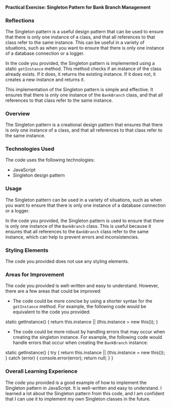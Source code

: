 #### Practical Exercise: Singleton Pattern for Bank Branch Management

### Reflections

The Singleton pattern is a useful design pattern that can be used to ensure that there is only one instance of a class, and that all references to that class refer to the same instance. This can be useful in a variety of situations, such as when you want to ensure that there is only one instance of a database connection or a logger.

In the code you provided, the Singleton pattern is implemented using a static `getInstance` method. This method checks if an instance of the class already exists. If it does, it returns the existing instance. If it does not, it creates a new instance and returns it.

This implementation of the Singleton pattern is simple and effective. It ensures that there is only one instance of the `BankBranch` class, and that all references to that class refer to the same instance.

### Overview

The Singleton pattern is a creational design pattern that ensures that there is only one instance of a class, and that all references to that class refer to the same instance.

### Technologies Used

The code uses the following technologies:

* JavaScript
* Singleton design pattern

### Usage

The Singleton pattern can be used in a variety of situations, such as when you want to ensure that there is only one instance of a database connection or a logger.

In the code you provided, the Singleton pattern is used to ensure that there is only one instance of the `BankBranch` class. This is useful because it ensures that all references to the `BankBranch` class refer to the same instance, which can help to prevent errors and inconsistencies.

### Styling Elements

The code you provided does not use any styling elements.

### Areas for Improvement

The code you provided is well-written and easy to understand. However, there are a few areas that could be improved:

* The code could be more concise by using a shorter syntax for the `getInstance` method. For example, the following code would be equivalent to the code you provided:

static getInstance() {
  return this.instance || (this.instance = new this());
}


* The code could be more robust by handling errors that may occur when creating the singleton instance. For example, the following code would handle errors that occur when creating the `BankBranch` instance:

static getInstance() {
  try {
    return this.instance || (this.instance = new this());
  } catch (error) {
    console.error(error);
    return null;
  }
}


### Overall Learning Experience

The code you provided is a good example of how to implement the Singleton pattern in JavaScript. It is well-written and easy to understand. I learned a lot about the Singleton pattern from this code, and I am confident that I can use it to implement my own Singleton classes in the future.

